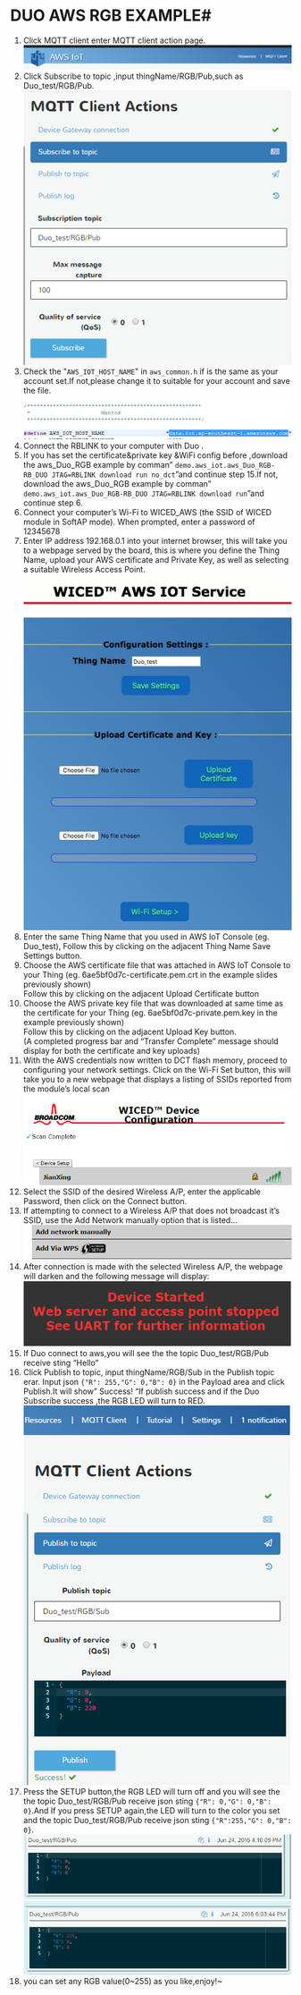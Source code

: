 # DUO AWS RGB EXAMPLE#

1. Click MQTT client enter MQTT client action page.   
 ![image](../../../../../docs/images/MQTT_client.png)   
2. Click Subscribe to topic ,input thingName/RGB/Pub,such as Duo_test/RGB/Pub.     
![image](../../../../../docs/images/Duo_RGB_sub_topic.png)            
3. Check the "`AWS_IOT_HOST_NAME`" in `aws_common.h` if is the same as your account set.If not,please change it to suitable for your account and save the file.    
![image](../../../../../docs/images/aws_iot_host_name.png)     
4. Connect the RBLINK to your computer with Duo .   
5. If you has set the certificate&private key &WiFi config before ,download the aws_Duo_RGB example by comman” `demo.aws_iot.aws_Duo_RGB-RB_DUO JTAG=RBLINK download run no_dct`”and continue step 15.If not, download the aws_Duo_RGB example by comman” `demo.aws_iot.aws_Duo_RGB-RB_DUO JTAG=RBLINK download run`”and continue step 6.  
6. Connect your computer’s Wi-Fi to WICED_AWS (the SSID of WICED module in SoftAP mode). When prompted, enter a password of 12345678   
7. Enter IP address 192.168.0.1 into your internet browser, this will take you to a webpage served by the board, this is where you define the Thing Name, upload your AWS certificate and Private Key, as well as selecting a suitable Wireless Access Point.     
![image](../../../../../docs/images/http_server.png)   
8. Enter the same Thing Name that you used in AWS IoT Console (eg. Duo_test), 
Follow this by clicking on the adjacent Thing Name Save Settings button.      
9. Choose the AWS certificate file that was attached in AWS IoT Console to your Thing 
(eg. 6ae5bf0d7c-certificate.pem.crt in the example slides previously shown)  
Follow this by clicking on the adjacent Upload Certificate button        
10. Choose the AWS private key file that was downloaded at same time as the certificate for your Thing (eg. 6ae5bf0d7c-private.pem.key in the example previously shown)   
Follow this by clicking on the adjacent Upload Key button.  
(A completed progress bar and “Transfer Complete” message should display for both 
the certificate and key uploads)   
11. With the AWS credentials now written to DCT flash memory, proceed to configuring
your network settings. Click on the Wi-Fi Set button, this will take you to a new 
webpage that displays a listing of SSIDs reported from the module’s local scan     
![image](../../../../../docs/images/connect_roa.png)      
12. Select the SSID of the desired Wireless A/P,  enter the applicable Password, then click on the Connect button.              
13. If attempting to connect to a Wireless A/P that does not broadcast it’s SSID, use the 
Add Network manually option that is listed…    
![image](../../../../../docs/images/add_net_man.png)       
14. After connection is made with the selected Wireless A/P, the webpage will darken and the following message will display:       
![image](../../../../../docs/images/conn_finish.png)      
15.	If Duo connect to aws,you will see the the topic  Duo_test/RGB/Pub receive sting “Hello”         
16.	Click Publish to topic, input thingName/RGB/Sub in the Publish topic erar. Input json `{"R": 255,"G": 0,"B": 0}` in the Payload area and click Publish.It will show” Success! “If publish success and if the Duo Subscribe success ,the RGB LED will turn to RED.      
![image](../../../../../docs/images/sub_Duo_RGB.png)         
17.	Press the SETUP button,the RGB LED will turn off and you will see the the topic Duo_test/RGB/Pub receive json sting `{"R": 0,"G": 0,"B": 0}`.And If you press SETUP again,the LED will turn to the color you set and the topic Duo_test/RGB/Pub receive json sting `{"R":255,"G": 0,"B": 0}`.   
![image](../../../../../docs/images/pub_Duo_RGB_off.png)     
![image](../../../../../docs/images/pub_Duo_RGB_on.png)         
18.	you can set any RGB value(0~255) as you like,enjoy!~




